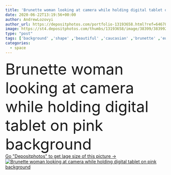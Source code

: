 ```yaml
---
title: 'Brunette woman looking at camera while holding digital tablet on pink background'
date: 2020-06-22T13:19:56+00:00
author: AndrewLozovyi
author_url: https://depositphotos.com/portfolio-13193658.html?ref=64678756
image: https://st4.depositphotos.com/thumbs/13193658/image/38399/383992148/api_thumb_450.jpg?forcejpeg=true
type: "post"
tags: ['background' ,'shape' ,'beautiful' ,'caucasian' ,'brunette' ,'european' ,'connection' ,'technology' ,'pink' ,'backdrop' ,'hold' ,'woman' ,'communication' ,'wireless' ,'lifestyle' ,'weight' ,'attractive' ,'casual' ,'gadget' ,'use' ,'self esteem' ,'looking at camera' ,'copy space' ,'one person' ,'Studio Shot' ,'blank screen' ,'Digital Tablet' ,'digital device' ,'self acceptance' ,'body positive' ,'body positivity' ]
categories: 
  - space
---
```

<div aling="center">
            <font size="60"> Brunette woman looking at camera while holding digital tablet on pink background</font>   
</div>
<div>
    <a href='https://st4.depositphotos.com/thumbs/13193658/image/38399/383992148/api_thumb_450.jpg?forcejpeg=true?ref=64678756' target=_blank > Go "Depositphotos" to get lage size of this picture ->
        <img href='https://st4.depositphotos.com/thumbs/13193658/image/38399/383992148/api_thumb_450.jpg?forcejpeg=true?ref=64678756' src='https://st4.depositphotos.com/13193658/38399/i/950/depositphotos_383992148-stock-photo-brunette-woman-looking-camera-while.jpg?forcejpeg=true' alt='Brunette woman looking at camera while holding digital tablet on pink background' >
    </a>
</div>
